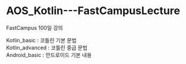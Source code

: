 # AOS_Kotlin---FastCampusLecture
FastCampus 100일 강의

Kotlin_basic : 코틀린 기본 문법<br/>
Kotlin_advanced : 코틀린 중급 문법<br/>
Android_basic : 안드로이드 기본 내용
